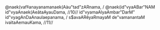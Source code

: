 @naek(vaf‡anayanamanaek(Aàu"tad"zARnama, /
@naek(id"vyaABar"NAM id"vyaAnaek(AeâtaAyauDama, //10//
id"vyamaAlyaAmbar"DarM" id"vyagAnDaAnaulaepanama, /
s$avaARêyaRmayaM de"vamanantaM ivaìtaAemauKama, //11//